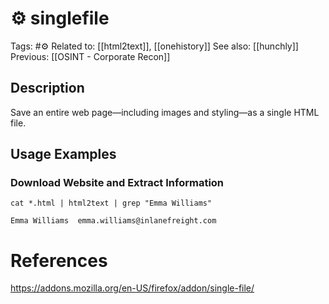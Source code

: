 # ⚙️ singlefile

Tags: #⚙️
Related to: [[html2text]], [[onehistory]]
See also: [[hunchly]]
Previous: [[OSINT - Corporate Recon]]

## Description

Save an entire web page—including images and styling—as a single HTML file.

## Usage Examples

### Download Website and Extract Information

	cat *.html | html2text | grep "Emma Williams"

```text
Emma Williams  emma.williams@inlanefreight.com
```

# References

https://addons.mozilla.org/en-US/firefox/addon/single-file/